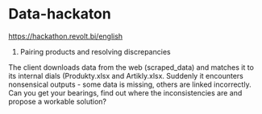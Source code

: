 # Data-hackaton
https://hackathon.revolt.bi/english

1. Pairing products and resolving discrepancies

The client downloads data from the web (scraped_data) and matches it to its internal dials (Produkty.xlsx and Artikly.xlsx. 
Suddenly it encounters nonsensical outputs - some data is missing, others are linked incorrectly. 
Can you get your bearings, find out where the inconsistencies are and propose a workable solution?
